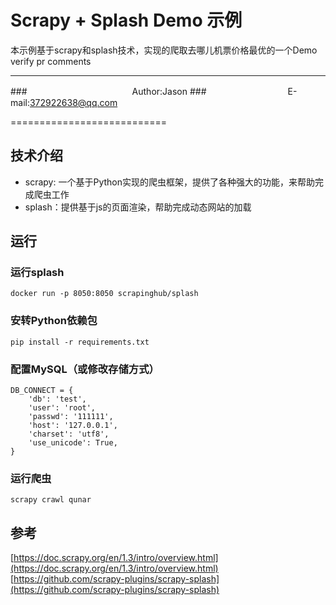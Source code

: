 

Scrapy + Splash Demo 示例
===========================


本示例基于scrapy和splash技术，实现的爬取去哪儿机票价格最优的一个Demo
verify pr comments

****
###　　　　　　　　　　　　Author:Jason
###　　　　　　　　　 E-mail:372922638@qq.com

===========================

## 技术介绍
* scrapy: 一个基于Python实现的爬虫框架，提供了各种强大的功能，来帮助完成爬虫工作
* splash：提供基于js的页面渲染，帮助完成动态网站的加载

## 运行
### 运行splash

    docker run -p 8050:8050 scrapinghub/splash
### 安转Python依赖包

	pip install -r requirements.txt
	
### 配置MySQL（或修改存储方式）
	
	DB_CONNECT = {
   		'db': 'test',
   		'user': 'root',
   		'passwd': '111111',
   		'host': '127.0.0.1',
   		'charset': 'utf8',
   	 	'use_unicode': True,
	}	
	
### 运行爬虫

	scrapy crawl qunar	

## 参考
[https://doc.scrapy.org/en/1.3/intro/overview.html](https://doc.scrapy.org/en/1.3/intro/overview.html)
[https://github.com/scrapy-plugins/scrapy-splash](https://github.com/scrapy-plugins/scrapy-splash)
